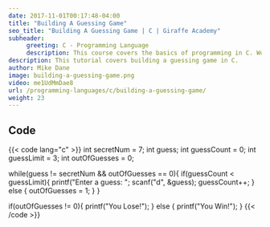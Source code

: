 ```yaml
---
date: 2017-11-01T00:17:48-04:00
title: "Building A Guessing Game"
seo_title: "Building A Guessing Game | C | Giraffe Academy"
subheader:
     greeting: C - Programming Language
     description: This course covers the basics of programming in C. Work your way through the videos and we'll teach you everything you need to know to start your programming journey!
description: This tutorial covers building a guessing game in C.
author: Mike Dane
image: building-a-guessing-game.png
video: me1UdMmDae8
url: /programming-languages/c/building-a-guessing-game/
weight: 23
---
```


## Code

{{< code lang="c" >}}
int secretNum = 7;
int guess;
int guessCount = 0;
int guessLimit = 3;
int outOfGuesses = 0;

while(guess != secretNum && outOfGuesses == 0){
     if(guessCount < guessLimit){
          printf("Enter a guess: ";
          scanf("d", &guess);
          guessCount++;
     } else {
          outOfGuesses = 1;
     }
}

if(outOfGuesses != 0){
     printf("You Lose!");
} else {
     printf("You Win!");
}
{{< /code >}}